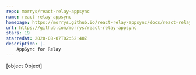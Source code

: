 ```yaml
---
repo: morrys/react-relay-appsync
name: react-relay-appsync
homepage: https://morrys.github.io/react-relay-appsync/docs/react-relay-appsync
url: https://github.com/morrys/react-relay-appsync
stars: 19
starredAt: 2020-08-07T02:52:48Z
description: |-
    AppSync for Relay
---
```


[object Object]
